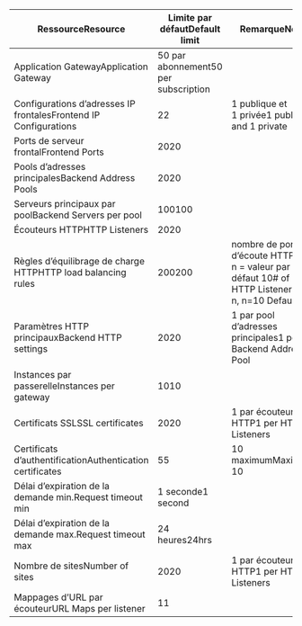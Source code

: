 | <span data-ttu-id="e4a72-101">Ressource</span><span class="sxs-lookup"><span data-stu-id="e4a72-101">Resource</span></span> | <span data-ttu-id="e4a72-102">Limite par défaut</span><span class="sxs-lookup"><span data-stu-id="e4a72-102">Default limit</span></span> | <span data-ttu-id="e4a72-103">Remarque</span><span class="sxs-lookup"><span data-stu-id="e4a72-103">Note</span></span> |
| --- | --- | --- |
| <span data-ttu-id="e4a72-104">Application Gateway</span><span class="sxs-lookup"><span data-stu-id="e4a72-104">Application Gateway</span></span> |<span data-ttu-id="e4a72-105">50 par abonnement</span><span class="sxs-lookup"><span data-stu-id="e4a72-105">50 per subscription</span></span> | |
| <span data-ttu-id="e4a72-106">Configurations d’adresses IP frontales</span><span class="sxs-lookup"><span data-stu-id="e4a72-106">Frontend IP Configurations</span></span> |<span data-ttu-id="e4a72-107">2</span><span class="sxs-lookup"><span data-stu-id="e4a72-107">2</span></span> |<span data-ttu-id="e4a72-108">1 publique et 1 privée</span><span class="sxs-lookup"><span data-stu-id="e4a72-108">1 public and 1 private</span></span> |
| <span data-ttu-id="e4a72-109">Ports de serveur frontal</span><span class="sxs-lookup"><span data-stu-id="e4a72-109">Frontend Ports</span></span> |<span data-ttu-id="e4a72-110">20</span><span class="sxs-lookup"><span data-stu-id="e4a72-110">20</span></span> | |
| <span data-ttu-id="e4a72-111">Pools d’adresses principales</span><span class="sxs-lookup"><span data-stu-id="e4a72-111">Backend Address Pools</span></span> |<span data-ttu-id="e4a72-112">20</span><span class="sxs-lookup"><span data-stu-id="e4a72-112">20</span></span> | |
| <span data-ttu-id="e4a72-113">Serveurs principaux par pool</span><span class="sxs-lookup"><span data-stu-id="e4a72-113">Backend Servers per pool</span></span> |<span data-ttu-id="e4a72-114">100</span><span class="sxs-lookup"><span data-stu-id="e4a72-114">100</span></span> | |
| <span data-ttu-id="e4a72-115">Écouteurs HTTP</span><span class="sxs-lookup"><span data-stu-id="e4a72-115">HTTP Listeners</span></span> |<span data-ttu-id="e4a72-116">20</span><span class="sxs-lookup"><span data-stu-id="e4a72-116">20</span></span> | |
| <span data-ttu-id="e4a72-117">Règles d’équilibrage de charge HTTP</span><span class="sxs-lookup"><span data-stu-id="e4a72-117">HTTP load balancing rules</span></span> |<span data-ttu-id="e4a72-118">200</span><span class="sxs-lookup"><span data-stu-id="e4a72-118">200</span></span> |<span data-ttu-id="e4a72-119">nombre de ports d’écoute HTTP * n, n = valeur par défaut 10</span><span class="sxs-lookup"><span data-stu-id="e4a72-119"># of HTTP Listeners * n, n=10 Default</span></span> |
| <span data-ttu-id="e4a72-120">Paramètres HTTP principaux</span><span class="sxs-lookup"><span data-stu-id="e4a72-120">Backend HTTP settings</span></span> |<span data-ttu-id="e4a72-121">20</span><span class="sxs-lookup"><span data-stu-id="e4a72-121">20</span></span> |<span data-ttu-id="e4a72-122">1 par pool d’adresses principales</span><span class="sxs-lookup"><span data-stu-id="e4a72-122">1 per Backend Address Pool</span></span> |
| <span data-ttu-id="e4a72-123">Instances par passerelle</span><span class="sxs-lookup"><span data-stu-id="e4a72-123">Instances per gateway</span></span> |<span data-ttu-id="e4a72-124">10</span><span class="sxs-lookup"><span data-stu-id="e4a72-124">10</span></span> | |
| <span data-ttu-id="e4a72-125">Certificats SSL</span><span class="sxs-lookup"><span data-stu-id="e4a72-125">SSL certificates</span></span> |<span data-ttu-id="e4a72-126">20</span><span class="sxs-lookup"><span data-stu-id="e4a72-126">20</span></span> |<span data-ttu-id="e4a72-127">1 par écouteur HTTP</span><span class="sxs-lookup"><span data-stu-id="e4a72-127">1 per HTTP Listeners</span></span> |
| <span data-ttu-id="e4a72-128">Certificats d’authentification</span><span class="sxs-lookup"><span data-stu-id="e4a72-128">Authentication certificates</span></span> |<span data-ttu-id="e4a72-129">5</span><span class="sxs-lookup"><span data-stu-id="e4a72-129">5</span></span> | <span data-ttu-id="e4a72-130">10 maximum</span><span class="sxs-lookup"><span data-stu-id="e4a72-130">Maximum 10</span></span> |
| <span data-ttu-id="e4a72-131">Délai d’expiration de la demande min.</span><span class="sxs-lookup"><span data-stu-id="e4a72-131">Request timeout min</span></span> |<span data-ttu-id="e4a72-132">1 seconde</span><span class="sxs-lookup"><span data-stu-id="e4a72-132">1 second</span></span> | |
| <span data-ttu-id="e4a72-133">Délai d’expiration de la demande max.</span><span class="sxs-lookup"><span data-stu-id="e4a72-133">Request timeout max</span></span> |<span data-ttu-id="e4a72-134">24 heures</span><span class="sxs-lookup"><span data-stu-id="e4a72-134">24hrs</span></span> | |
| <span data-ttu-id="e4a72-135">Nombre de sites</span><span class="sxs-lookup"><span data-stu-id="e4a72-135">Number of sites</span></span> |<span data-ttu-id="e4a72-136">20</span><span class="sxs-lookup"><span data-stu-id="e4a72-136">20</span></span> |<span data-ttu-id="e4a72-137">1 par écouteur HTTP</span><span class="sxs-lookup"><span data-stu-id="e4a72-137">1 per HTTP Listeners</span></span> |
| <span data-ttu-id="e4a72-138">Mappages d’URL par écouteur</span><span class="sxs-lookup"><span data-stu-id="e4a72-138">URL Maps per listener</span></span> |<span data-ttu-id="e4a72-139">1</span><span class="sxs-lookup"><span data-stu-id="e4a72-139">1</span></span> | |

